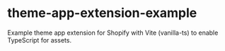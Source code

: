 # theme-app-extension-example

Example theme app extension for Shopify with Vite (vanilla-ts) to enable TypeScript for assets.
